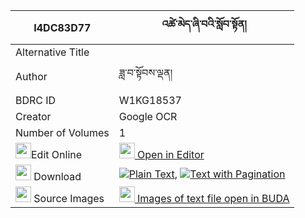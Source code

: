 |I4DC83D77|འཚེ་མེད་ཞི་བའི་སློབ་སྟོན། 
| --- | --- 
|Alternative Title |
|Author| ཟླ་བ་སྟོབས་ལྡན།
|BDRC ID | W1KG18537
|Creator | Google OCR
|Number of Volumes| 1
|<img width="25" src="https://img.icons8.com/color/25/000000/edit-property.png">Edit Online| [<img width="25" src="https://avatars.githubusercontent.com/u/45091458?s=200&v=4"> Open in Editor](http://editor.openpecha.org/I4DC83D77)
|<img width="25" src="https://img.icons8.com/fluent/48/000000/download-2.png"/>  Download | [![](https://img.icons8.com/color/20/000000/txt.png)Plain Text](https://github.com/Openpecha/I4DC83D77/releases/download/v1/tse_me_shyiwa_i_lobton_plain_I4DC83D77.zip), [![](https://img.icons8.com/color/20/000000/txt.png)Text with Pagination](https://github.com/Openpecha/I4DC83D77/releases/download/v1/tse_me_shyiwa_i_lobton_pages_I4DC83D77.zip)
|<img width="25" src="https://img.icons8.com/plasticine/100/000000/pictures-folder.png"/>  Source Images | [<img width="25" src="https://library.bdrc.io/icons/BUDA-small.svg"> Images of text file open in BUDA](https://library.bdrc.io/show/bdr:W1KG18537)